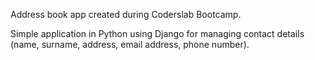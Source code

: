 Address book app created during Coderslab Bootcamp.

Simple application in Python using Django for managing contact details (name, surname, address, email address, phone number).
